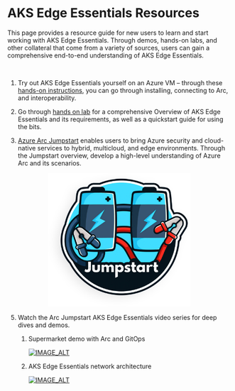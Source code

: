 # AKS Edge Essentials Resources

This page provides a resource guide for new users to learn and start working with AKS Edge Essentials. Through demos, hands-on labs, and other collateral that come from a variety of sources, users can gain a comprehensive end-to-end understanding of AKS Edge Essentials. 

<br>

1. Try out AKS Edge Essentials yourself on an Azure VM – through these [hands-on instructions](https://github.com/mitkox/AKS-Edge/tree/main/hands-on), you can go through installing, connecting to Arc, and interoperability.

2. Go through [hands on lab](./Documentation/SetUp_Environment.md) for a comprehensive Overview of AKS Edge Essentials and its requirements, as well as a quickstart guide for using the bits.

3.  [Azure Arc Jumpstart](https://azurearcjumpstart.io/)
  enables users to bring Azure security and cloud-native services to hybrid, multicloud, and edge environments. Through the Jumpstart overview, develop a high-level understanding of Azure Arc and its scenarios.  

  <center><img src="./Images/Jumpstart.png" height="300"/></center>

5. Watch the Arc Jumpstart AKS Edge Essentials video series for deep dives and demos.
    1. Supermarket demo with Arc and GitOps


        [![IMAGE_ALT](https://img.youtube.com/vi/NoIMUd0Gemw/0.jpg)](https://www.youtube.com/watch?v=NoIMUd0Gemw) 

    2. AKS Edge Essentials network architecture



        [![IMAGE_ALT](https://img.youtube.com/vi/87u7P-JXZcA/0.jpg)](https://www.youtube.com/watch?v=87u7P-JXZcA) 



<br>





  